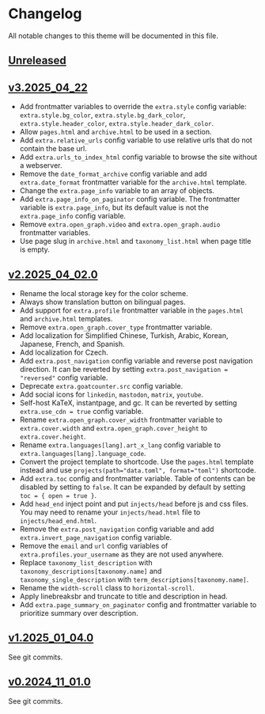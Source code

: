 # Changelog

All notable changes to this theme will be documented in this file.

## [Unreleased](https://codeberg.org/salif/linkita/compare/v3.2025_04_22..linkita)

## [v3.2025_04_22](https://codeberg.org/salif/linkita/compare/v2.2025_04_02.0..v3.2025_04_22)

- Add frontmatter variables to override the `extra.style` config variable:
  `extra.style.bg_color`, `extra.style.bg_dark_color`, `extra.style.header_color`, `extra.style.header_dark_color`.
- Allow `pages.html` and `archive.html` to be used in a section.
- Add `extra.relative_urls` config variable to use relative urls that do not contain the base url.
- Add `extra.urls_to_index_html` config variable to browse the site without a webserver.
- Remove the `date_format_archive` config variable and add `extra.date_format`
  frontmatter variable for the `archive.html` template.
- Change the `extra.page_info` variable to an array of objects.
- Add `extra.page_info_on_paginator` config variable. The frontmatter variable is `extra.page_info`,
  but its default value is not the `extra.page_info` config variable.
- Remove `extra.open_graph.video` and `extra.open_graph.audio` frontmatter variables.
- Use page slug in `archive.html` and `taxonomy_list.html` when page title is empty.

## [v2.2025_04_02.0](https://codeberg.org/salif/linkita/compare/v1.2025_01_04.0..v2.2025_04_02.0)

- Rename the local storage key for the color scheme.
- Always show translation button on bilingual pages.
- Add support for `extra.profile` frontmatter variable in the `pages.html` and `archive.html` templates.
- Remove `extra.open_graph.cover_type` frontmatter variable.
- Add localization for Simplified Chinese, Turkish, Arabic, Korean, Japanese, French, and Spanish.
- Add localization for Czech.
- Add `extra.post_navigation` config variable and reverse post navigation direction.
  It can be reverted by setting `extra.post_navigation = "reversed"` config variable.
- Deprecate `extra.goatcounter.src` config variable.
- Add social icons for `linkedin`, `mastodon`, `matrix`, `youtube`.
- Self-host KaTeX, instantpage, and gc. It can be reverted by setting `extra.use_cdn = true` config variable.
- Rename `extra.open_graph.cover_width` frontmatter variable to `extra.cover.width` and
  `extra.open_graph.cover_height` to `extra.cover.height`.
- Rename `extra.languages[lang].art_x_lang` config variable to `extra.languages[lang].language_code`.
- Convert the project template to shortcode. Use the `pages.html` template instead and
  use `projects(path="data.toml", format="toml")` shortcode.
- Add `extra.toc` config and frontmatter variable. Table of contents can be disabled by setting to `false`.
  It can be expanded by default by setting `toc = { open = true }`.
- Add `head_end` inject point and put `injects/head` before js and css files.
  You may need to rename your `injects/head.html` file to `injects/head_end.html`.
- Remove the `extra.post_navigation` config variable and add `extra.invert_page_navigation` config variable.
- Remove the `email` and `url` config variables of `extra.profiles.your_username` as they are not used anywhere.
- Replace `taxonomy_list_description` with `taxonomy_descriptions[taxonomy.name]` and
  `taxonomy_single_description` with `term_descriptions[taxonomy.name]`.
- Rename the `width-scroll` class to `horizontal-scroll`.
- Apply linebreaksbr and truncate to title and description in head.
- Add `extra.page_summary_on_paginator` config and frontmatter variable to prioritize summary over description.

## [v1.2025_01_04.0](https://codeberg.org/salif/linkita/compare/v0.2024_11_01.0..v1.2025_01_04.0)

See git commits.

## [v0.2024_11_01.0](https://codeberg.org/salif/linkita/compare/e8746d1a74..v0.2024_11_01.0)

See git commits.
